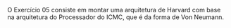 O Exercício 05 consiste em montar uma arquitetura de Harvard com base na arquitetura do Processador do ICMC, que é da forma de Von Neumann.
